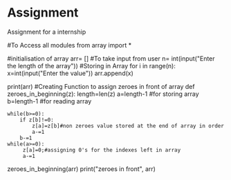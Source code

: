 # Assignment
Assignment for a internship

#To Access all modules
from array import *

#initialisation of array
arr= []
#To take input from user
n= int(input("Enter the length of the array"))
#Storing in Array
for i in range(n):
    x=int(input("Enter the value"))
    arr.append(x)

print(arr)
#Creating Function to assign zeroes in front of array 
def zeroes_in_beginning(z):
    length=len(z)
    a=length-1 #for storing array
    b=length-1 #for reading array

    while(b>=0):
        if z[b]!=0:
            z[a]=z[b]#non zeroes value stored at the end of array in order
            a-=1
        b-=1    
    while(a>=0):
         z[a]=0;#assigning 0's for the indexes left in array
         a-=1
         
zeroes_in_beginning(arr)
print("zeroes in front", arr)
